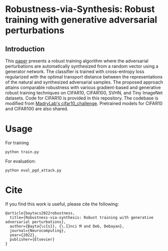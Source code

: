 # Robustness-via-Synthesis: Robust training with generative adversarial perturbations
## Introduction

This [paper](https://www.sciencedirect.com/science/article/pii/S0925231222013091?via%3Dihub) presents a robust training algorithm where the adversarial perturbations are automatically synthesized from a random vector using a generator network. The classifier is trained with cross-entropy loss regularized with the optimal transport distance between the representations of the natural and synthesized adversarial samples. The proposed approach attains comparable robustness with various gradient-based and generative robust training techniques on CIFAR10, CIFAR100, SVHN, and Tiny ImageNet datasets. Code for CIFAR10 is provided in this repository. The codebase is modified from [MadryLab's cifar10_challenge](https://github.com/MadryLab/cifar10_challenge.git). Pretrained models for CIFAR10 and CIFAR100 are also shared.

# Usage
For training
```
python train.py

```
For evaluation:
```
python eval_pgd_attack.py

```

# Cite
If you find this work is useful, please cite the following:
```
@article{baytacs2022robustness,
  title={Robustness-via-synthesis: Robust training with generative adversarial perturbations},
  author={Bayta{\c{s}}, {\.I}nci M and Deb, Debayan},
  journal={Neurocomputing},
  year={2022},
  publisher={Elsevier}
}
```
